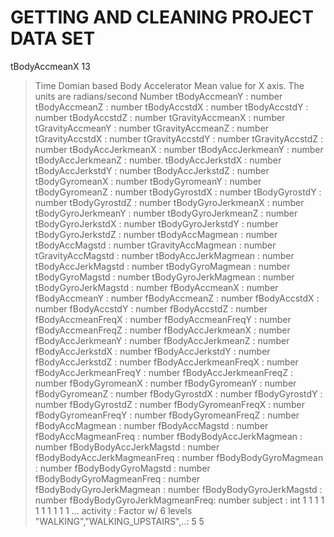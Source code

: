 GETTING AND CLEANING PROJECT DATA SET
=====================================
 tBodyAccmeanX	13
 >Time Domian based Body Accelerator Mean value for X axis. The units are radians/second
 >Number
 tBodyAccmeanY               : number
 tBodyAccmeanZ               : number
 tBodyAccstdX                : number
 tBodyAccstdY                : number
 tBodyAccstdZ                : number
 tGravityAccmeanX            : number
 tGravityAccmeanY            : number
 tGravityAccmeanZ            : number
 tGravityAccstdX             : number
 tGravityAccstdY             : number
 tGravityAccstdZ             : number
 tBodyAccJerkmeanX           : number
 tBodyAccJerkmeanY           : number
 tBodyAccJerkmeanZ           : number.
 tBodyAccJerkstdX            : number
 tBodyAccJerkstdY            : number
 tBodyAccJerkstdZ            : number
 tBodyGyromeanX              : number
 tBodyGyromeanY              : number
 tBodyGyromeanZ              : number
 tBodyGyrostdX               : number
 tBodyGyrostdY               : number
 tBodyGyrostdZ               : number
 tBodyGyroJerkmeanX          : number
 tBodyGyroJerkmeanY          : number
 tBodyGyroJerkmeanZ          : number
 tBodyGyroJerkstdX           : number
 tBodyGyroJerkstdY           : number
 tBodyGyroJerkstdZ           : number
 tBodyAccMagmean             : number
 tBodyAccMagstd              : number
 tGravityAccMagmean          : number
 tGravityAccMagstd           : number
 tBodyAccJerkMagmean         : number
 tBodyAccJerkMagstd          : number
 tBodyGyroMagmean            : number
 tBodyGyroMagstd             : number
 tBodyGyroJerkMagmean        : number
 tBodyGyroJerkMagstd         : number
 fBodyAccmeanX               : number
 fBodyAccmeanY               : number
 fBodyAccmeanZ               : number
 fBodyAccstdX                : number
 fBodyAccstdY                : number
 fBodyAccstdZ                : number
 fBodyAccmeanFreqX           : number
 fBodyAccmeanFreqY           : number
 fBodyAccmeanFreqZ           : number
 fBodyAccJerkmeanX           : number
 fBodyAccJerkmeanY           : number
 fBodyAccJerkmeanZ           : number
 fBodyAccJerkstdX            : number
 fBodyAccJerkstdY            : number
 fBodyAccJerkstdZ            : number
 fBodyAccJerkmeanFreqX       : number
 fBodyAccJerkmeanFreqY       : number
 fBodyAccJerkmeanFreqZ       : number
 fBodyGyromeanX              : number
 fBodyGyromeanY              : number
 fBodyGyromeanZ              : number
 fBodyGyrostdX               : number
 fBodyGyrostdY               : number
 fBodyGyrostdZ               : number
 fBodyGyromeanFreqX          : number
 fBodyGyromeanFreqY          : number
 fBodyGyromeanFreqZ          : number
 fBodyAccMagmean             : number
 fBodyAccMagstd              : number
 fBodyAccMagmeanFreq         : number
 fBodyBodyAccJerkMagmean     : number
 fBodyBodyAccJerkMagstd      : number
 fBodyBodyAccJerkMagmeanFreq : number
 fBodyBodyGyroMagmean        : number
 fBodyBodyGyroMagstd         : number
 fBodyBodyGyroMagmeanFreq    : number
 fBodyBodyGyroJerkMagmean    : number
 fBodyBodyGyroJerkMagstd     : number
 fBodyBodyGyroJerkMagmeanFreq: number
 subject                     : int  1 1 1 1 1 1 1 1 1 1 ...
 activity                    : Factor w/ 6 levels "WALKING","WALKING_UPSTAIRS",..: 5 5 

